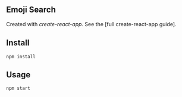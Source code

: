 Emoji Search
---

Created with *create-react-app*. See the [full create-react-app guide].



Install
---

`npm install`



Usage
---

`npm start`
